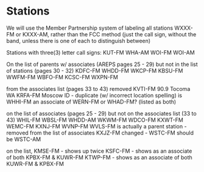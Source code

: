 Stations
========
We will use the Member Partnership system of labeling all stations WXXX-FM or KXXX-AM, rather than the FCC method (just the call sign, without the band, unless there is one of each to distinguish between)

Stations with three(3) letter call signs: 
  KUT-FM
  WHA-AM
  WOI-FM
  WOI-AM

On the list of parents w/ associates (AREPS pages 25 - 29) but not in the list of stations (pages 30 - 32)
  KDFC-FM 
  WHDD-FM
  WKCP-FM
  KBSU-FM
  WWFM-FM
  WBFO-FM
  KCSC-FM
  WXPN-FM

from the associates list (pages 33 to 43)
  removed KVTI-FM	90.9 Tocoma WA	KRFA-FM	Moscow ID - duplicate (w/ incorrect location spelling)
  is WHHI-FM an associate of WERN-FM or WHAD-FM? (listed as both)
  
on the list of associates (pages 25 - 29) but not on the associates list (33 to 43)
	WHIL-FM
	WBSL-FM
	WHDD-AM
	WKWM-FM
	WDCO-FM
	KXWT-FM
	WEMC-FM
	KXNJ-FM
	WVNP-FM
	WVLS-FM
is actually a parent station - removed from the list of associates
	KXJZ-FM
changed - WSTC-FM should be WSTC-AM


on the list, 
  KMSE-FM - shows up twice
  KSFC-FM - shows as an associate of both KPBX-FM & KUWR-FM
  KTWP-FM - shows as an associate of both KUWR-FM & KPBX-FM
  



